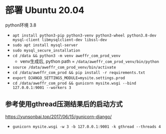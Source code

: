 # 部署 Ubuntu 20.04

python环境 3.8

- `apt install python3-pip python3-venv python3-wheel python3.8-dev mysql-client libmysqlclient-dev libssl-dev`
- `sudo apt install mysql-server`
- `sudo mysql_secure_installation`
- `cd /data && python3 -m venv aweffr_com_prod_venv`
  - venv生成后, python path = `/data/aweffr_com_prod_venv/bin/python`
- `source /data/aweffr_com_prod_venv/bin/activate`
- `cd /data/aweffr_com_prod && pip install -r requirements.txt`
- `export DJANGO_SETTINGS_MODULE=mysite.settings.prod`
- `cd /data/aweffr_com_prod && gunicorn mysite.wsgi --bind 127.0.0.1:9001 --workers 3`


## 参考使用gthread压测结果后的启动方式

https://yunsonbai.top/2017/06/15/gunicorn-django/

- `gunicorn mysite.wsgi -w 3 -b 127.0.0.1:9001 -k gthread --threads 4`
